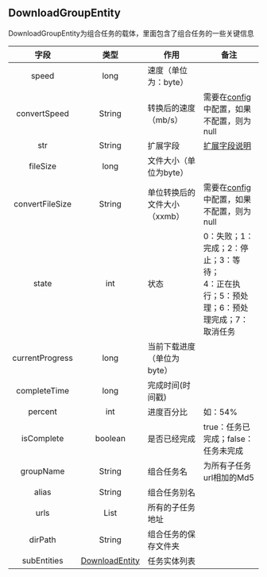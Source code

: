 <!-- ex_nonav -->
## DownloadGroupEntity
DownloadGroupEntity为组合任务的载体，里面包含了组合任务的一些关键信息

| 字段 | 类型 | 作用 | 备注 |
| :----: | :----: | ---- | ---- |
| speed | long | 速度（单位为：byte）| |
| convertSpeed | String | 转换后的速度（mb/s）| 需要在[config](http://aria.laoyuyu.me/aria_doc/start/config.html)中配置，如果不配置，则为null |
| str | String | 扩展字段 | [扩展字段说明](http://aria.laoyuyu.me/aria_doc/api/extend_field.html) |
| fileSize | long | 文件大小（单位为byte） | |
| convertFileSize | String | 单位转换后的文件大小（xxmb） | 需要在[config](http://aria.laoyuyu.me/aria_doc/start/config.html)中配置，如果不配置，则为null |
| state | int | 状态 | 0：失败；1：完成；2：停止；3：等待；<br> 4：正在执行；5：预处理；6：预处理完成；7：取消任务 |
| currentProgress | long | 当前下载进度（单位为byte） | |
| completeTime | long | 完成时间(时间戳) | |
| percent | int | 进度百分比 | 如：54% |
| isComplete | boolean | 是否已经完成 | true：任务已完成；false：任务未完成 |
| groupName | String | 组合任务名 | 为所有子任务url相加的Md5 |
| alias | String | 组合任务别名 | |
| urls | List<String> | 所有的子任务地址 | |
| dirPath | String | 组合任务的保存文件夹 | |
| subEntities | [DownloadEntity]() | 任务实体列表 | |
